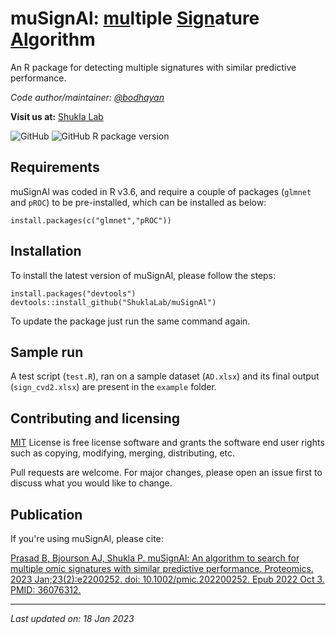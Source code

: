 # muSignAl: <ins>mu</ins>ltiple <ins>Sign</ins>ature <ins>Al</ins>gorithm

An R package for detecting multiple signatures with similar predictive performance.

*Code author/maintainer: [@bodhayan](https://github.com/bodhayan)*

**Visit us at:** [Shukla Lab](https://shuklalab.github.io/)

![GitHub](https://img.shields.io/github/license/ShuklaLab/muSignAl)
![GitHub R package version](https://img.shields.io/github/r-package/v/ShuklaLab/muSignAl)

## Requirements

muSignAl was coded in R v3.6, and require a couple of packages (`glmnet` and `pROC`) to be pre-installed, which can be installed as below:

```
install.packages(c("glmnet","pROC"))
```

## Installation

To install the latest version of muSignAl, please follow the steps:

```
install.packages("devtools")
devtools::install_github("ShuklaLab/muSignAl")
```

To update the package just run the same command again.

## Sample run

A test script (`test.R`), ran on a sample dataset (`AD.xlsx`) and its final output (`sign_cvd2.xlsx`) are present in the `example` folder.

## Contributing and licensing
[MIT](https://choosealicense.com/licenses/mit/) License is free license software and grants the software end user rights such as copying, modifying, merging, distributing, etc.

Pull requests are welcome. For major changes, please open an issue first to discuss what you would like to change.

## Publication
If you're using muSignAl, please cite:

[Prasad B, Bjourson AJ, Shukla P. muSignAl: An algorithm to search for multiple omic signatures with similar predictive performance. Proteomics. 2023 Jan;23(2):e2200252. doi: 10.1002/pmic.202200252. Epub 2022 Oct 3. PMID: 36076312.](https://doi.org/10.1002/pmic.202200252)
***
*Last updated on: 18 Jan 2023*
